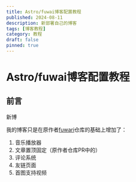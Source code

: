 ```yaml
---
title: Astro/fuwai博客配置教程
published: 2024-08-11
description: 新部署自己的博客
tags: [博客教程]
category: 教程
draft: false 
pinned: true
---
```


# Astro/fuwai博客配置教程

## 前言

新博

我的博客只是在原作者[fuwari](https://github.com/saicaca/fuwari)仓库的基础上增加了：

1. 音乐播放器
2. 文章置顶固定（原作者仓库PR中的）
3. 评论系统
4. 友链页面
5. 首图支持视频
